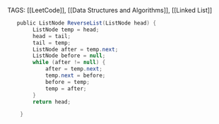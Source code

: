 TAGS: [[LeetCode]], [[Data Structures and Algorithms]], [[Linked List]]


```csharp
   public ListNode ReverseList(ListNode head) {
        ListNode temp = head;
        head = tail;
        tail = temp;
        ListNode after = temp.next;
        ListNode before = null;
        while (after != null) {
            after = temp.next;
            temp.next = before;
            before = temp;
            temp = after;
        }
        return head;

    }
```